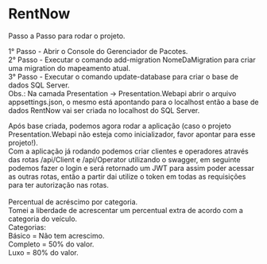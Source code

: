 # RentNow

Passo a Passo para rodar o projeto.

  1° Passo - Abrir o Console do Gerenciador de Pacotes. <br>
  2° Passo - Executar o comando add-migration NomeDaMigration para criar uma migration do mapeamento atual. <br>
  3° Passo - Executar o comando update-database para criar o base de dados SQL Server. <br>
  Obs.: Na camada Presentation -> Presentation.Webapi abrir o arquivo appsettings.json, o mesmo está apontando para o localhost 
  então a base de dados RentNow vai ser criada no localhost do SQL Server.
  
  Após base criada, podemos agora rodar a aplicação (caso o projeto Presentation.Webapi não esteja como inicializador, favor apontar para esse projeto!). <br>
  Com a aplicação já rodando podemos criar clientes e operadores através das rotas /api/Client e /api/Operator utilizando o swagger, em seguinte podemos
  fazer o login e será retornado um JWT para assim poder acessar as outras rotas, então a partir dai utilize o token em todas as requisições para ter 
  autorização nas rotas.
<br><br>
Percentual de acréscimo por categoria.<br>
Tomei a liberdade de acrescentar um percentual extra de acordo com a categoria do veículo. <br>
Categorias: <br>
    Básico = Não tem acrescimo. <br>
    Completo = 50% do valor. <br>
    Luxo = 80% do valor.
      
